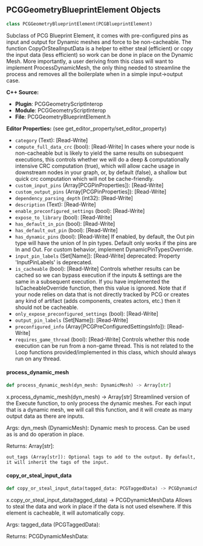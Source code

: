 ## PCGGeometryBlueprintElement Objects

```python
class PCGGeometryBlueprintElement(PCGBlueprintElement)
```

Subclass of PCG Blueprint Element, it comes with pre-configured pins as input and output for Dynamic meshes and force to be non-cacheable.
The function CopyOrStealInputData is a helper to either steal (efficient) or copy the input data (less efficient) so work can be done in place on the Dynamic Mesh.
More importantly, a user deriving from this class will want to implement ProcessDynamicMesh, the only thing needed to streamline the process and
removes all the boilerplate when in a simple input->output case.

**C++ Source:**

- **Plugin**: PCGGeometryScriptInterop
- **Module**: PCGGeometryScriptInterop
- **File**: PCGGeometryBlueprintElement.h

**Editor Properties:** (see get_editor_property/set_editor_property)

- ``category`` (Text):  [Read-Write]
- ``compute_full_data_crc`` (bool):  [Read-Write] In cases where your node is non-cacheable but is likely to yield the same results on subsequent executions, this controls whether we will do a deep & computationally intensive CRC computation (true),
  which will allow cache usage in downstream nodes in your graph, or, by default (false), a shallow but quick crc computation which will not be cache-friendly.
- ``custom_input_pins`` (Array[PCGPinProperties]):  [Read-Write]
- ``custom_output_pins`` (Array[PCGPinProperties]):  [Read-Write]
- ``dependency_parsing_depth`` (int32):  [Read-Write]
- ``description`` (Text):  [Read-Write]
- ``enable_preconfigured_settings`` (bool):  [Read-Write]
- ``expose_to_library`` (bool):  [Read-Write]
- ``has_default_in_pin`` (bool):  [Read-Write]
- ``has_default_out_pin`` (bool):  [Read-Write]
- ``has_dynamic_pins`` (bool):  [Read-Write] If enabled, by default, the Out pin type will have the union of In pin types. Default only works if the pins are In and Out. For custom behavior, implement DynamicPinTypesOverride.
- ``input_pin_labels`` (Set[Name]):  [Read-Write]
  deprecated: Property 'InputPinLabels' is deprecated.
- ``is_cacheable`` (bool):  [Read-Write] Controls whether results can be cached so we can bypass execution if the inputs & settings are the same in a subsequent execution.
  If you have implemented the IsCacheableOverride function, then this value is ignored.
  Note that if your node relies on data that is not directly tracked by PCG or creates any kind of artifact (adds components, creates actors, etc.) then it should not be cacheable.
- ``only_expose_preconfigured_settings`` (bool):  [Read-Write]
- ``output_pin_labels`` (Set[Name]):  [Read-Write]
- ``preconfigured_info`` (Array[PCGPreConfiguredSettingsInfo]):  [Read-Write]
- ``requires_game_thread`` (bool):  [Read-Write] Controls whether this node execution can be run from a non-game thread. This is not related to the Loop functions provided/implemented in this class, which should always run on any thread.

<a id="unreal.PCGGeometryBlueprintElement.process_dynamic_mesh"></a>

#### process_dynamic_mesh

```python
def process_dynamic_mesh(dyn_mesh: DynamicMesh) -> Array[str]
```

x.process_dynamic_mesh(dyn_mesh) -> Array[str]
Streamlined version of the Execute function, to only process the dynamic meshes.
For each input that is a dynamic mesh, we will call this function, and it will create as many output data as there are inputs.

Args:
    dyn_mesh (DynamicMesh): Dynamic mesh to process. Can be used as is and do operation in place.

Returns:
    Array[str]: 

    out_tags (Array[str]): Optional tags to add to the output. By default, it will inherit the tags of the input.

<a id="unreal.PCGGeometryBlueprintElement.copy_or_steal_input_data"></a>

#### copy_or_steal_input_data

```python
def copy_or_steal_input_data(tagged_data: PCGTaggedData) -> PCGDynamicMeshData
```

x.copy_or_steal_input_data(tagged_data) -> PCGDynamicMeshData
Allows to steal the data and work in place if the data is not used elsewhere. If this element is cacheable, it will automatically copy.

Args:
    tagged_data (PCGTaggedData): 

Returns:
    PCGDynamicMeshData:

<a id="unreal.PCGGetDynamicMeshDataSettings"></a>